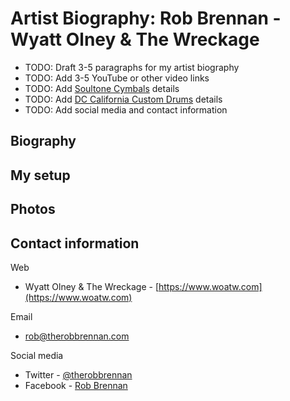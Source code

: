 # Artist Biography: Rob Brennan - Wyatt Olney & The Wreckage

- TODO: Draft 3-5 paragraphs for my artist biography
- TODO: Add 3-5 YouTube or other video links
- TODO: Add [Soultone Cymbals](https://www.soultonecymbals.com) details
- TODO: Add [DC California Custom Drums](http://www.dccalifornia.com) details
- TODO: Add social media and contact information

## Biography

## My setup

## Photos

## Contact information

Web

- Wyatt Olney & The Wreckage - [https://www.woatw.com](https://www.woatw.com)

Email

- [rob@therobbrennan.com](mailto:rob@therobbrennan.com?subject=[Soultone%20Cymbals]%20Artist%20Profile)

Social media

- Twitter - [@therobbrennan](https://twitter.com/therobbrennan)
- Facebook - [Rob Brennan](https://www.facebook.com/therobbrennan)
